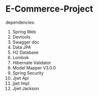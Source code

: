 # E-Commerce-Project

dependencies:

1) Spring Web
2) Devtools
3) Swagger doc
4) Data JPA
5) H2 Database
6) Lombok
7) Hibernate Validator
8) Model Mapper V3.0.0
9) Spring Security
10) Jjwt Api
11) jjwt Impl
12) Jjwt Jackson